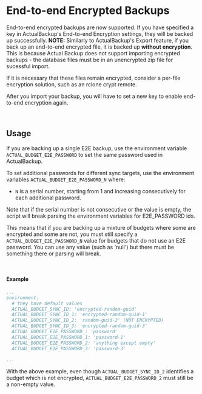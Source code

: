 # End-to-end Encrypted Backups

End-to-end encrypted backups are now supported. If you have specified a key in ActualBackup's End-to-end Encryption settings, they will be backed up successfully.
**NOTE:** Similarly to ActualBackup's Export feature, if you back up an end-to-end encrypted file, it is backed up **without encryption**. This is because Actual Backup does not support importing encrypted backups - the database files must be in an unencrypted zip file for sucessful import.

If it is necessary that these files remain encrypted, consider a per-file encryption solution, such as an rclone crypt remote.

After you import your backup, you will have to set a new key to enable end-to-end encryption again.


<br>

## Usage
If you are backing up a single E2E backup, use the environment variable `ACTUAL_BUDGET_E2E_PASSWORD` to set the same password used in ActualBackup.

To set additional passwords for different sync targets, use the environment variables `ACTUAL_BUDGET_E2E_PASSWORD_N` where:

- `N` is a serial number, starting from 1 and increasing consecutively for each additional password.

Note that if the serial number is not consecutive or the value is empty, the script will break parsing the environment variables for E2E_PASSWORD ids.

This means that if you are backing up a mixture of budgets where some are encrypted and some are not, you must still specify a `ACTUAL_BUDGET_E2E_PASSWORD_N` value for budgets that do not use an E2E password. You can use any value (such as 'null') but there must be something there or parsing will break.

<br>

#### Example

```yml
...
environment:
  # they have default values
  ACTUAL_BUDGET_SYNC_ID: 'encrypted-random-guid'
  ACTUAL_BUDGET_SYNC_ID_1: 'encrypted-random-guid-1'
  ACTUAL_BUDGET_SYNC_ID_2: 'random-guid-2' (NOT ENCRYPTED)
  ACTUAL_BUDGET_SYNC_ID_3: 'encrypted-random-guid-3'
  ACTUAL_BUDGET_E2E_PASSWORD_: 'password'
  ACTUAL_BUDGET_E2E_PASSWORD_1: 'password-1'
  ACTUAL_BUDGET_E2E_PASSWORD_2: 'anything except empty'
  ACTUAL_BUDGET_E2E_PASSWORD_3: 'password-3'
  
...
```

With the above example, even though `ACTUAL_BUDGET_SYNC_ID_2` identifies a budget which is not encrypted, `ACTUAL_BUDGET_E2E_PASSWORD_2` must still be a non-empty value.
